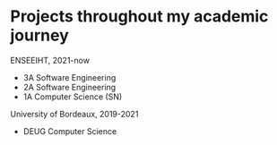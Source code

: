 # Projects throughout my academic journey

ENSEEIHT, 2021-now
- 3A Software Engineering
- 2A Software Engineering
- 1A Computer Science (SN)

University of Bordeaux, 2019-2021
- DEUG Computer Science 




